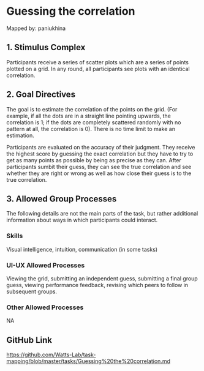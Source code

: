# Guessing the correlation

Mapped by: paniukhina 

## 1. Stimulus Complex 
Participants receive a series of scatter plots which are a series of points plotted on a grid. In any round, all participants see plots with an identical correlation.

## 2. Goal Directives 
The goal is to estimate the correlation of the points on the grid. (For example, if all the dots are in a straight line pointing upwards, the correlation is 1; if the dots are completely scattered randomly with no pattern at all, the correlation is 0). There is no time limit to make an estimation.

Participants are evaluated on the accuracy of their judgment. They receive the highest score by guessing the exact correlation but they have to try to get as many points as possible by being as precise as they can. After participants sumbit their guess, they can see the true correlation and see whether they are right or wrong as well as how close their guess is to the true correlation.

## 3. Allowed Group Processes 
The following details are not the main parts of the task, but rather additional information about ways in which participants could interact.

### Skills 
Visual intelligence, intuition, communication (in some tasks)

### UI-UX Allowed Processes
Viewing the grid, submitting an independent guess, submitting a final group guess, viewing performance feedback, revising which peers to follow in subsequent groups.

### Other Allowed Processes
NA

## GitHub Link 
https://github.com/Watts-Lab/task-mapping/blob/master/tasks/Guessing%20the%20correlation.md
